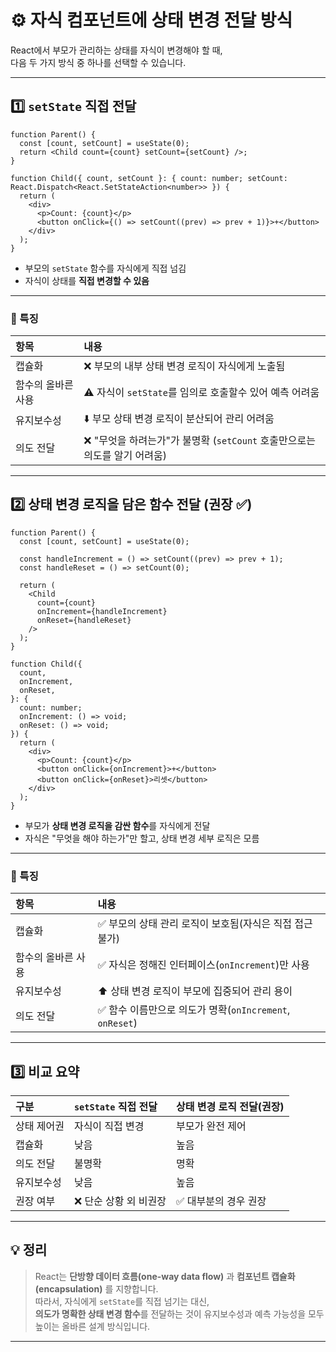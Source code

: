 # ⚙️ 자식 컴포넌트에 상태 변경 전달 방식

React에서 부모가 관리하는 상태를 자식이 변경해야 할 때,  
다음 두 가지 방식 중 하나를 선택할 수 있습니다.

---

## 1️⃣ `setState` 직접 전달

```tsx
function Parent() {
  const [count, setCount] = useState(0);
  return <Child count={count} setCount={setCount} />;
}

function Child({ count, setCount }: { count: number; setCount: React.Dispatch<React.SetStateAction<number>> }) {
  return (
    <div>
      <p>Count: {count}</p>
      <button onClick={() => setCount((prev) => prev + 1)}>+</button>
    </div>
  );
}
```

- 부모의 `setState` 함수를 자식에게 직접 넘김
- 자식이 상태를 **직접 변경할 수 있음**

---

### 📌 특징

|항목|내용|
|:---|:---|
|캡슐화|❌ 부모의 내부 상태 변경 로직이 자식에게 노출됨|
|함수의 올바른 사용|⚠️ 자식이 `setState`를 임의로 호출할수 있어 예측 어려움|
|유지보수성|⬇️ 부모 상태 변경 로직이 분산되어 관리 어려움|
|의도 전달|❌ "무엇을 하려는가"가 불명확 (`setCount` 호출만으로는 의도를 알기 어려움)|

---

## 2️⃣ 상태 변경 로직을 담은 함수 전달 (권장 ✅)

```tsx
function Parent() {
  const [count, setCount] = useState(0);

  const handleIncrement = () => setCount((prev) => prev + 1);
  const handleReset = () => setCount(0);

  return (
    <Child
      count={count}
      onIncrement={handleIncrement}
      onReset={handleReset}
    />
  );
}

function Child({
  count,
  onIncrement,
  onReset,
}: {
  count: number;
  onIncrement: () => void;
  onReset: () => void;
}) {
  return (
    <div>
      <p>Count: {count}</p>
      <button onClick={onIncrement}>+</button>
      <button onClick={onReset}>리셋</button>
    </div>
  );
}
```

- 부모가 **상태 변경 로직을 감싼 함수**를 자식에게 전달
- 자식은 "무엇을 해야 하는가"만 할고, 상태 변경 세부 로직은 모름

--- 

### 📌 특징

|항목|내용|
|:---|:---|
|캡슐화|✅ 부모의 상태 관리 로직이 보호됨(자식은 직접 접근 불가)|
|함수의 올바른 사용|✅ 자식은 정해진 인터페이스(`onIncrement`)만 사용|
|유지보수성|⬆️ 상태 변경 로직이 부모에 집중되어 관리 용이|
|의도 전달|✅ 함수 이름만으로 의도가 명확(`onIncrement`, `onReset`)|


---

## 3️⃣ 비교 요약

|구분|`setState` 직접 전달|상태 변경 로직 전달(권장)|
|:---|:---|:---|
|상태 제어권|자식이 직접 변경|부모가 완전 제어|
|캡슐화|낮음|높음|
|의도 전달|불명확|명확|
|유지보수성|낮음|높음|
|권장 여부|❌ 단순 상황 외 비권장|✅ 대부분의 경우 권장|

---

## 💡 정리

> React는 **단방향 데이터 흐름(one-way data flow)** 과 **컴포넌트 캡슐화(encapsulation)** 를 지향합니다.  
따라서, 자식에게 `setState`를 직접 넘기는 대신,  
**의도가 명확한 상태 변경 함수**를 전달하는 것이 유지보수성과 예측 가능성을 모두 높이는 올바른 설계 방식입니다.

---